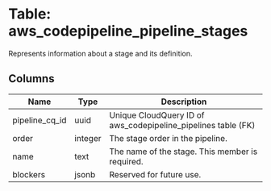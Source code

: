 
# Table: aws_codepipeline_pipeline_stages
Represents information about a stage and its definition.
## Columns
| Name        | Type           | Description  |
| ------------- | ------------- | -----  |
|pipeline_cq_id|uuid|Unique CloudQuery ID of aws_codepipeline_pipelines table (FK)|
|order|integer|The stage order in the pipeline.|
|name|text|The name of the stage.  This member is required.|
|blockers|jsonb|Reserved for future use.|
